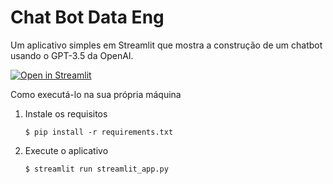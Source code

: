 # Chat Bot Data Eng

Um aplicativo simples em Streamlit que mostra a construção de um chatbot usando o GPT-3.5 da OpenAI.

[![Open in Streamlit](https://static.streamlit.io/badges/streamlit_badge_black_white.svg)](https://chatbot-template.streamlit.app/)

Como executá-lo na sua própria máquina

1. Instale os requisitos

   ```
   $ pip install -r requirements.txt
   ```

2. Execute o aplicativo

   ```
   $ streamlit run streamlit_app.py
   ```
